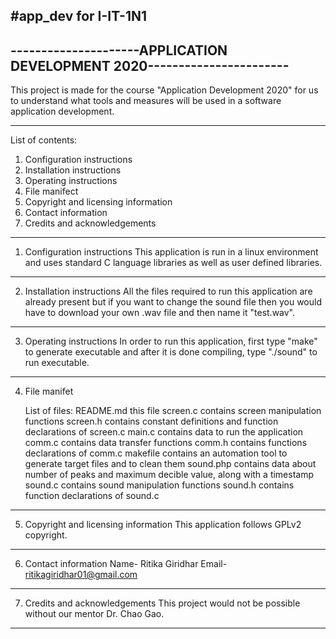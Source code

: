#app_dev for I-IT-1N1
------------------------------------------------------------------------
---------------------APPLICATION DEVELOPMENT 2020-----------------------
------------------------------------------------------------------------

This project is made for the course "Application Development 2020" for us to
understand what tools and measures will be used in a software application
development.

------------------------------------------------------------------------

List of contents:
1. Configuration instructions
2. Installation instructions
3. Operating instructions
4. File manifect
5. Copyright and licensing information
6. Contact information
7. Credits and acknowledgements

-------------------------------------------------------------------------

1. Configuration instructions
	This application is run in a linux environment and uses standard
	C language libraries as well as user defined libraries.

-------------------------------------------------------------------------

2. Installation instructions
	All the files required to run this application are already present
	but if you want to change the sound file then you would have to 
	download your own .wav file and then name it "test.wav".

-------------------------------------------------------------------------

3. Operating instructions
	In order to run this application, first type "make" to generate 
	executable  and after it is done compiling, type "./sound" to 
	run executable.

--------------------------------------------------------------------------

4. File manifet

	List of files:
	README.md		this file
	screen.c		contains screen manipulation functions
	screen.h		contains constant definitions and function declarations
						of screen.c
	main.c			contains data to run the application
	comm.c			contains data transfer functions
	comm.h			contains functions declarations of comm.c
	makefile		contains an automation tool to generate target files and
						to clean them
	sound.php		contains data about number of peaks and maximum decible
						value, along with a timestamp
	sound.c			contains sound manipulation functions
	sound.h			contains function declarations of sound.c

--------------------------------------------------------------------------

5. Copyright and licensing information
	This application follows GPLv2 copyright.

--------------------------------------------------------------------------

6. Contact information
	Name- Ritika Giridhar
	Email- ritikagiridhar01@gmail.com

--------------------------------------------------------------------------

7. Credits and acknowledgements
	This project would not be possible without our mentor Dr. Chao Gao. 

--------------------------------------------------------------------------
